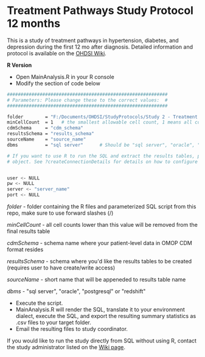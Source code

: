Treatment Pathways Study Protocol 12 months
===============

This is a study of treatment pathways in hypertension, diabetes, and depression during the first 12 mo after diagnosis.  Detailed information and protocol is available on the [OHDSI Wiki](http://www.ohdsi.org/web/wiki/doku.php?id=research:treatment_pathways_in_chronic_disease_12_mos).

**R Version**

- Open MainAnalysis.R in your R console
- Modify the section of code below

```bash
###########################################################
# Parameters: Please change these to the correct values:  #
###########################################################

folder        = "F:/Documents/OHDSI/StudyProtocols/Study 2 - Treatment Pathways 12mo/R Version" # Folder containing the R and SQL files, use forward slashes
minCellCount  = 1   # the smallest allowable cell count, 1 means all counts are allowed
cdmSchema     = "cdm_schema"
resultsSchema = "results_schema"
sourceName    = "source_name"
dbms          = "sql server"  	  # Should be "sql server", "oracle", "postgresql" or "redshift"

# If you want to use R to run the SQL and extract the results tables, please create a connectionDetails 
# object. See ?createConnectionDetails for details on how to configure for your DBMS.


user <- NULL
pw <- NULL
server <- "server_name"
port <- NULL 
```

   *folder* - folder containing the R files and parameterized SQL script from this repo, make sure to use forward slashes (/)
   
   *minCellCount* - all cell counts lower than this value will be removed from the final results table
   
   *cdmSchema* - schema name where your patient-level data in OMOP CDM format resides
   
   *resultsSchema* - schema where you'd like the results tables to be created (requires user to have create/write access)
   
   *sourceName* - short name that will be appeneded to results table name
   
   *dbms* - "sql server", "oracle", "postgresql" or "redshift"
   
 
- Execute the script.
- MainAnalysis.R will render the SQL, translate it to your environment dialect, execute the SQL, and export the resulting summary statistics as .csv files to your target folder.  
- Email the resulting files to study coordinator.

If you would like to run the study directly from SQL without using R, contact the study administrator listed on the [Wiki page](http://www.ohdsi.org/web/wiki/doku.php?id=research:treatment_pathways_in_chronic_disease_12_mos). 
